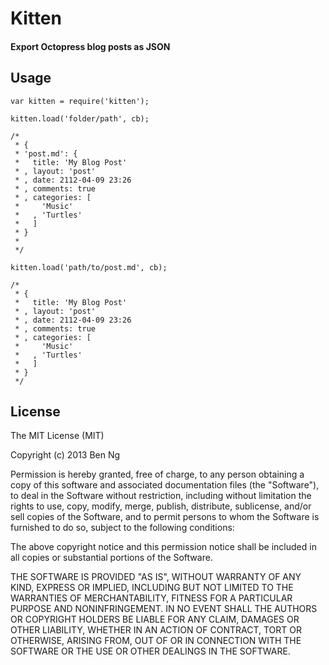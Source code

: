 # Kitten

#### Export Octopress blog posts as JSON

## Usage

```
var kitten = require('kitten');

kitten.load('folder/path', cb);

/*
 * {
 * 'post.md': {
 *   title: 'My Blog Post'
 * , layout: 'post'
 * , date: 2112-04-09 23:26
 * , comments: true
 * , categories: [
 *     'Music'
 *   , 'Turtles'
 *   ]
 * }
 *
 */

kitten.load('path/to/post.md', cb);

/*
 * {
 *   title: 'My Blog Post'
 * , layout: 'post'
 * , date: 2112-04-09 23:26
 * , comments: true
 * , categories: [
 *     'Music'
 *   , 'Turtles'
 *   ]
 * }
 */

```

## License

The MIT License (MIT)

Copyright (c) 2013 Ben Ng

Permission is hereby granted, free of charge, to any person obtaining a copy
of this software and associated documentation files (the "Software"), to deal
in the Software without restriction, including without limitation the rights
to use, copy, modify, merge, publish, distribute, sublicense, and/or sell
copies of the Software, and to permit persons to whom the Software is
furnished to do so, subject to the following conditions:

The above copyright notice and this permission notice shall be included in
all copies or substantial portions of the Software.

THE SOFTWARE IS PROVIDED "AS IS", WITHOUT WARRANTY OF ANY KIND, EXPRESS OR
IMPLIED, INCLUDING BUT NOT LIMITED TO THE WARRANTIES OF MERCHANTABILITY,
FITNESS FOR A PARTICULAR PURPOSE AND NONINFRINGEMENT. IN NO EVENT SHALL THE
AUTHORS OR COPYRIGHT HOLDERS BE LIABLE FOR ANY CLAIM, DAMAGES OR OTHER
LIABILITY, WHETHER IN AN ACTION OF CONTRACT, TORT OR OTHERWISE, ARISING FROM,
OUT OF OR IN CONNECTION WITH THE SOFTWARE OR THE USE OR OTHER DEALINGS IN
THE SOFTWARE.
